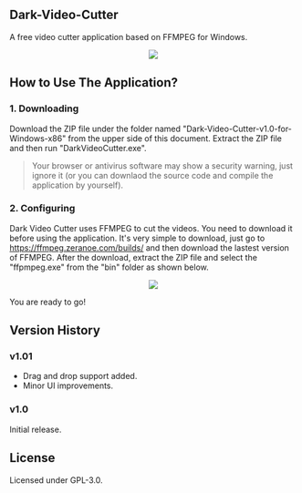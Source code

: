 ## Dark-Video-Cutter
A free video cutter application based on FFMPEG for Windows.

<p align="center"> 
  <img src="https://dl.dropboxusercontent.com/s/ei8hi7oh5vaqj9j/dvc_ss4_2.png">
</p>

## How to Use The Application?
### 1. Downloading
Download the ZIP file under the folder named "Dark-Video-Cutter-v1.0-for-Windows-x86" from the upper side of this document. Extract the ZIP file and then run "DarkVideoCutter.exe".

> Your browser or antivirus software may show a security warning, just ignore it (or you can downlaod the source code and compile the application by yourself).

### 2. Configuring
Dark Video Cutter uses FFMPEG to cut the videos. You need to download it before using the application. It's very simple to download, just go to https://ffmpeg.zeranoe.com/builds/ and then download the lastest version of FFMPEG. After the download, extract the ZIP file and select the "ffpmpeg.exe" from the "bin" folder as shown below.

<p align="center"> 
  <img src="https://dl.dropboxusercontent.com/s/m2tao6msnx80h1y/dvc_conf_ss.png">
</p>

You are ready to go!

## Version History
### v1.01
* Drag and drop support added.
* Minor UI improvements.

### v1.0
Initial release.

## License
Licensed under GPL-3.0.
